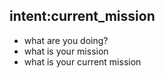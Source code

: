 ## intent:current_mission
- what are you doing?
- what is your mission
- what is your current mission